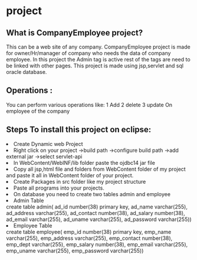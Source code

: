 # project
<h2>What is CompanyEmployee project?</h2>
This can be a web site of any company.
CompanyEmployee project is made for owner/Hr/manager of company who needs the data of company employee.
In this project the Admin tag is active rest of the tags are need to be linked with other pages.
This project is made using jsp,servlet and sql oracle database.

<h2>Operations :</h2>
You can perform various operations like:
1 Add
2 delete
3 update
On employee of the company

<h2>Steps To install this project on eclipse:</h2>
<li> Create Dynamic web Project</li>
<li> Right click on your project ->build path ->configure build path ->add external jar ->select servlet-api</li> 
<li> In WebContent/WebINF/lib folder paste the ojdbc14 jar file</li>
<li> Copy all jsp,html file and folders from WebContent folder of my project and paste it all in WebContent folder of your project.</li>
<li> Create Packages in src folder like my project structure</li>
<li> Paste all programs into your projects.</li> 
<li> On database you need to create two tables admin and employee</li>
<li> Admin Table</li> 
create table admin(
ad_id number(38) primary key,
ad_name varchar(255),
ad_address varchar(255),
ad_contact number(38),
ad_salary number(38),
ad_email varchar(255),
ad_uname varchar(255),
ad_password varchar(255))
<li>Employee Table</li>
create table employee(
emp_id number(38) primary key,
emp_name varchar(255),
emp_address varchar(255),
emp_contact number(38),
emp_dept varchar(255),
emp_salary number(38),
emp_email varchar(255),
emp_uname varchar(255),
emp_password varchar(255))
